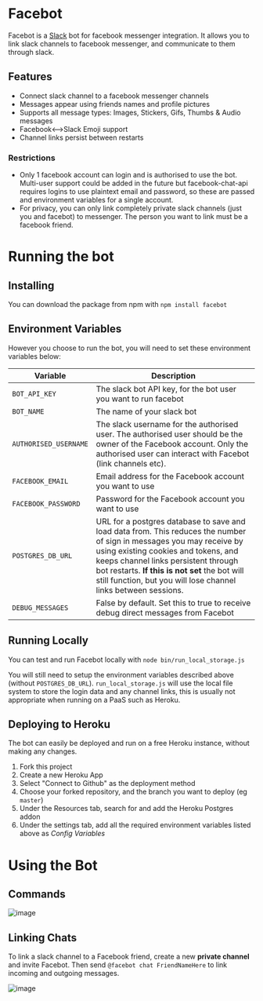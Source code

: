 # Facebot

Facebot is a [Slack](https://slack.com/) bot for facebook messenger integration. It allows you to link slack channels to facebook messenger, and communicate to them through slack.

## Features
- Connect slack channel to a facebook messenger channels
- Messages appear using friends names and profile pictures
- Supports all message types: Images, Stickers, Gifs, Thumbs & Audio messages
- Facebook<-->Slack Emoji support
- Channel links persist between restarts

### Restrictions
- Only 1 facebook account can login and is authorised to use the bot. Multi-user support could be added in the future but facebook-chat-api requires logins to use plaintext email and password, so these are passed and environment variables for a single account.
- For privacy, you can only link completely private slack channels (just you and facebot) to messenger. The person you want to link must be a facebook friend.

# Running the bot

## Installing
You can download the package from npm with
`npm install facebot`

## Environment Variables

However you choose to run the bot, you will need to set these environment variables below:

Variable|Description
----|-----
`BOT_API_KEY`|The slack bot API key, for the bot user you want to run facebot
`BOT_NAME`|The name of your slack bot
`AUTHORISED_USERNAME`|The slack username for the authorised user. The authorised user should be the owner of the Facebook account. Only the authorised user can interact with Facebot (link channels etc).
`FACEBOOK_EMAIL`|Email address for the Facebook account you want to use
`FACEBOOK_PASSWORD`|Password for the Facebook account you want to use
`POSTGRES_DB_URL`|URL for a postgres database to save and load data from. This reduces the number of sign in messages you may receive by using existing cookies and tokens, and keeps channel links persistent through bot restarts. **If this is not set** the bot will still function, but you will lose channel links between sessions.
`DEBUG_MESSAGES`|False by default. Set this to true to receive debug direct messages from Facebot 

## Running Locally
You can test and run Facebot locally with `node bin/run_local_storage.js`

You will still need to setup the environment variables described above (without `POSTGRES_DB_URL`). `run_local_storage.js` will use the local file system to store the login data and any channel links, this is usually not appropriate when running on a PaaS such as Heroku.

## Deploying to Heroku
The bot can easily be deployed and run on a free Heroku instance, without making any changes.

1. Fork this project
2. Create a new Heroku App 
3. Select "Connect to Github" as the deployment method
4. Choose your forked repository, and the branch you want to deploy (eg `master`)
5. Under the Resources tab, search for and add the Heroku Postgres addon
6. Under the settings tab, add all the required environment variables listed above as *Config Variables*

# Using the Bot 

## Commands
![image](https://cloud.githubusercontent.com/assets/492636/12016723/6a48ba6a-ad89-11e5-8dd5-9a734a6f6b76.png)

## Linking Chats
To link a slack channel to a Facebook friend, create a new **private channel** and invite Facebot. Then send `@facebot chat FriendNameHere` to link incoming and outgoing messages.

![image](https://cloud.githubusercontent.com/assets/492636/12016755/efcb3046-ad89-11e5-9837-a8b835b07949.png)
